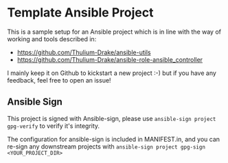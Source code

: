 # Template Ansible Project
This is a sample setup for an Ansible project which is in line with the way of working and tools described in:

* https://github.com/Thulium-Drake/ansible-utils
* https://github.com/Thulium-Drake/ansible-role-ansible_controller

I mainly keep it on Github to kickstart a new project :-) but if you have any feedback, feel free to open an issue!

## Ansible Sign
This project is signed with Ansible-sign, please use ```ansible-sign project gpg-verify``` to verify it's integrity.

The configuration for ansible-sign is included in MANIFEST.in, and you can re-sign any downstream projects with ```ansible-sign project gpg-sign <YOUR_PROJECT_DIR>```
